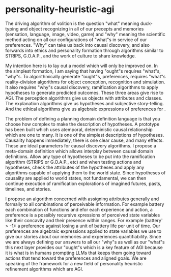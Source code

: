 # personality-heuristic-agi
The driving algorithm of volition is the question "what" meaning duck-typing and object recognizing in all of our precepts and memories (sensation, language, image, video, game) and "why" meaning the scientific method acting on all our configurations of "what"s in service of our preferences. "Why" can take us back into causal discovery, and also forwards into ethics and personality formation through algorithms similar to STRIPS, G.O.A.P., and the work of culture to share knowledge.

My intention here is to lay out a model which will only be improved on. In the simplest formation, I am saying that having "ought"s requires "what"s, "why"s. To algorithmically generate "ought"s, preferences, requires "what"s reality-division algorithms for object conception, recognition and simulation. It also requires "why"s causal discovery, ramification algorithms to apply hypotheses to generate predicted outcomes. These three areas give rise to AGI. The perception algorithms give us objects with attributes and classes. The explanation algorithms give us hypotheses and subjective story-telling. And the ethical algorithms give us algebraic expressions of preferences for .

The problem of defining a planning domain definition language is that you choose how complex to make the description of hypotheses. A prototype has been built which uses atemporal, deterministic causal relationship which are one to many. It is one of the simplest descriptions of hypotheses. Causality happens immediately, there is one clear cause, and many effects. These are ideal parameters for causal discovery algorithms. I propose a meta-domain definition which allows interplay between causal domain definitions. Allow any type of hypotheses to be put into the ramification algorithm (STRIPS or G.O.A.P., etc) and when testing actions and hypotheses, check the attributes of the hypotheses and apply any algorithms capable of applying them to the world state. Since hypotheses of causality are applied to world states, not fundamental, we can then continue execution of ramification explorations of imagined futures, pasts, timelines, and stories.

I propose an algorithm concerned with assigning attributes generally and formally to all combinations of perceivable information. For example battery each combination of functions and efor each experience and action, a preference is a possibly recursive xpressions of perceived state variables like their concavity and their presence within ranges. For example (battery' > -1): a preference against losing a unit of battery life per unit of time. Our preferences are algebraic expressions applied to state variables we use to give our stories about our memories and experiences quantifiability. Since we are always defining our answers to all our "why"s as well as our "what"s this next layer provides our "ought"s which is a key feature of AGI because it is what is in humans prompting LLMs that keeps them going toward actions that tend toward the preferences and aligned goals.
We are speaking of the framework for a new field of personality heuristic refinement algorithms which are AGI.
